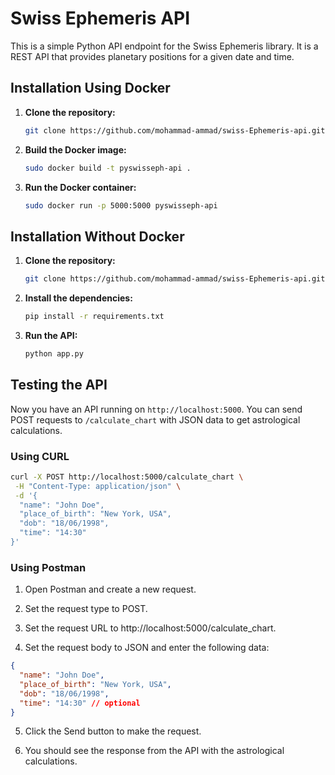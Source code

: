# Swiss Ephemeris API

This is a simple Python API endpoint for the Swiss Ephemeris library. It is a REST API that provides planetary positions for a given date and time.

## Installation Using Docker

1. **Clone the repository:**

   ```bash
   git clone https://github.com/mohammad-ammad/swiss-Ephemeris-api.git
   ```

2. **Build the Docker image:**

   ```bash
   sudo docker build -t pyswisseph-api .
   ```

3. **Run the Docker container:**

   ```bash
   sudo docker run -p 5000:5000 pyswisseph-api
   ```

## Installation Without Docker

1. **Clone the repository:**

   ```bash
   git clone https://github.com/mohammad-ammad/swiss-Ephemeris-api.git
   ```

2. **Install the dependencies:**

   ```bash
   pip install -r requirements.txt
   ```

3. **Run the API:**

   ```bash
   python app.py
   ```

## Testing the API

Now you have an API running on `http://localhost:5000`. You can send POST requests to `/calculate_chart` with JSON data to get astrological calculations.

### Using CURL

```bash
curl -X POST http://localhost:5000/calculate_chart \
 -H "Content-Type: application/json" \
 -d '{
  "name": "John Doe",
  "place_of_birth": "New York, USA",
  "dob": "18/06/1998",
  "time": "14:30"
}'
```

### Using Postman

1.  Open Postman and create a new request.

2.  Set the request type to POST.

3.  Set the request URL to http://localhost:5000/calculate_chart.

4.  Set the request body to JSON and enter the following data:

```json
{
  "name": "John Doe",
  "place_of_birth": "New York, USA",
  "dob": "18/06/1998",
  "time": "14:30" // optional
}
```

5. Click the Send button to make the request.

6. You should see the response from the API with the astrological calculations.
